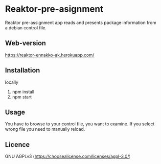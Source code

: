 # Reaktor-pre-asignment

Reaktor pre-assignment app reads and presents package information from a debian control file.

## Web-version
https://reaktor-ennakko-ak.herokuapp.com/

## Installation
locally
1. npm install
2. npm start

## Usage

You have to browse to your control file, you want to examine. If you select wrong file you need to manually reload.

## Licence
GNU AGPLv3
(https://choosealicense.com/licenses/agpl-3.0/)
